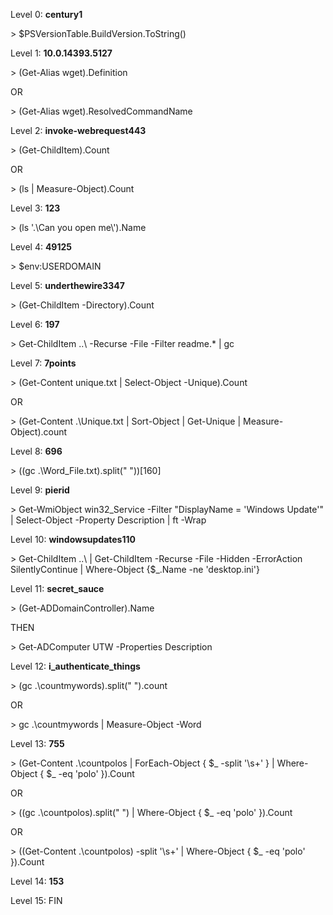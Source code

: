 Level 0: **century1**

\> \$PSVersionTable.BuildVersion.ToString()

Level 1: **10.0.14393.5127**

\> (Get-Alias wget).Definition

OR

\> (Get-Alias wget).ResolvedCommandName

Level 2: **invoke-webrequest443**

\> (Get-ChildItem).Count

OR

\> (ls \| Measure-Object).Count

Level 3: **123**

\> (ls \'.\\Can you open me\\\').Name

Level 4: **49125**

\> \$env:USERDOMAIN

Level 5: **underthewire3347**

\> (Get-ChildItem -Directory).Count

Level 6: **197**

\> Get-ChildItem ..\\ -Recurse -File -Filter readme.\* \| gc

Level 7: **7points**

\> (Get-Content unique.txt \| Select-Object -Unique).Count

OR

\> (Get-Content .\\Unique.txt \| Sort-Object \| Get-Unique \|
Measure-Object).count

Level 8: **696**

\> ((gc .\\Word_File.txt).split(\" \"))\[160\]

Level 9: **pierid**

\> Get-WmiObject win32_Service -Filter \"DisplayName = \'Windows
Update\'\" \| Select-Object -Property Description \| ft -Wrap

Level 10: **windowsupdates110**

\> Get-ChildItem ..\\ \| Get-ChildItem -Recurse -File -Hidden
-ErrorAction SilentlyContinue \| Where-Object {\$\_.Name -ne
\'desktop.ini\'}

Level 11: **secret_sauce**

\> (Get-ADDomainController).Name

THEN

\> Get-ADComputer UTW -Properties Description

Level 12: **i_authenticate_things**

\> (gc .\\countmywords).split(\" \").count

OR

\> gc .\\countmywords \| Measure-Object -Word

Level 13: **755**

\> (Get-Content .\\countpolos \| ForEach-Object { \$\_ -split \'\\s+\' }
\| Where-Object { \$\_ -eq \'polo\' }).Count

OR

\> ((gc .\\countpolos).split(\" \") \| Where-Object { \$\_ -eq \'polo\'
}).Count

OR

\> ((Get-Content .\\countpolos) -split \'\\s+\' \| Where-Object { \$\_
-eq \'polo\' }).Count

Level 14: **153**

Level 15: FIN

